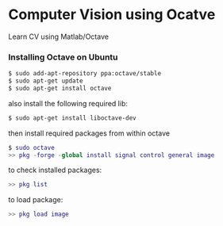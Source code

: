 # Computer Vision using Ocatve

Learn CV using Matlab/Octave

### Installing Octave on Ubuntu

```bash
$ sudo add-apt-repository ppa:octave/stable
$ sudo apt-get update
$ sudo apt-get install octave
```
also install the following required lib:

```bash
$ sudo apt-get install liboctave-dev
```

then install required packages from within octave

```matlab
$ sudo octave
>> pkg -forge -global install signal control general image
```

to check installed packages:

```matlab
>> pkg list
```
to load package:

```matlab
>> pkg load image
```
